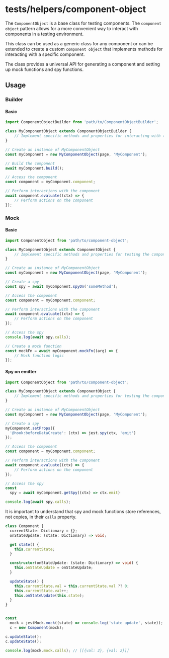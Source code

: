 # tests/helpers/component-object

The `ComponentObject` is a base class for testing components. The `component object` pattern allows for a more convenient way to interact with components in a testing environment.

This class can be used as a generic class for any component or can be extended to create a custom `component object` that implements methods for interacting with a specific component.

The class provides a universal API for generating a component and setting up mock functions and spy functions.

## Usage

### Builder

#### Basic

```typescript
import ComponentObjectBuilder from 'path/to/ComponentObjectBuilder';

class MyComponentObject extends ComponentObjectBuilder {
    // Implement specific methods and properties for interacting with the component during tests
}

// Create an instance of MyComponentObject
const myComponent = new MyComponentObject(page, 'MyComponent');

// Build the component
await myComponent.build();

// Access the component
const component = myComponent.component;

// Perform interactions with the component
await component.evaluate((ctx) => {
    // Perform actions on the component
});
```

### Mock

#### Basic

```typescript
import ComponentObject from 'path/to/component-object';

class MyComponentObject extends ComponentObject {
    // Implement specific methods and properties for testing the component in a mock environment
}

// Create an instance of MyComponentObject
const myComponent = new MyComponentObject(page, 'MyComponent');

// Create a spy
const spy = await myComponent.spyOn('someMethod');

// Access the component
const component = myComponent.component;

// Perform interactions with the component
await component.evaluate((ctx) => {
    // Perform actions on the component
});

// Access the spy
console.log(await spy.calls);

// Create a mock function
const mockFn = await myComponent.mockFn((arg) => {
    // Mock function logic
});
```

#### Spy on emitter

```typescript
import ComponentObject from 'path/to/component-object';

class MyComponentObject extends ComponentObject {
    // Implement specific methods and properties for testing the component in a mock environment
}

// Create an instance of MyComponentObject
const myComponent = new MyComponentObject(page, 'MyComponent');

// Create a spy
myComponent.setProps({
  '@hook:beforeDataCreate': (ctx) => jest.spy(ctx, 'emit')
});

// Access the component
const component = myComponent.component;

// Perform interactions with the component
await component.evaluate((ctx) => {
    // Perform actions on the component
});

// Access the spy
const
  spy = await myComponent.getSpy((ctx) => ctx.emit)

console.log(await spy.calls);
```

It is important to understand that spy and mock functions store references, not copies, in their `calls` property.

```typescript
class Component {
  currentState: Dictionary = {};
  onStateUpdate: (state: Dictionary) => void;

  get state() {
    this.currentState;
  }

  constructor(onStateUpdate: (state: Dictionary) => void) {
    this.onStateUpdate = onStateUpdate;
  }

  updateState() {
    this.currentState.val = this.currentState.val ?? 0;
    this.currentState.val++;
    this.onStateUpdate(this.state);
  }
}


const
  mock = jestMock.mock((state) => console.log('state update', state));
  c = new Component(mock);

c.updateState();
c.updateState();

console.log(mock.mock.calls); // [[{val: 2}, {val: 2}]]
```